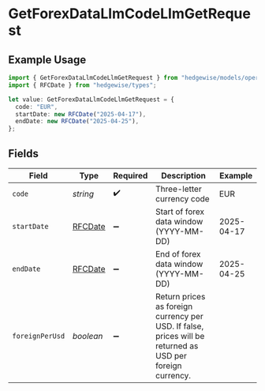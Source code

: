 # GetForexDataLlmCodeLlmGetRequest

## Example Usage

```typescript
import { GetForexDataLlmCodeLlmGetRequest } from "hedgewise/models/operations";
import { RFCDate } from "hedgewise/types";

let value: GetForexDataLlmCodeLlmGetRequest = {
  code: "EUR",
  startDate: new RFCDate("2025-04-17"),
  endDate: new RFCDate("2025-04-25"),
};
```

## Fields

| Field                                                                                                     | Type                                                                                                      | Required                                                                                                  | Description                                                                                               | Example                                                                                                   |
| --------------------------------------------------------------------------------------------------------- | --------------------------------------------------------------------------------------------------------- | --------------------------------------------------------------------------------------------------------- | --------------------------------------------------------------------------------------------------------- | --------------------------------------------------------------------------------------------------------- |
| `code`                                                                                                    | *string*                                                                                                  | :heavy_check_mark:                                                                                        | Three-letter currency code                                                                                | EUR                                                                                                       |
| `startDate`                                                                                               | [RFCDate](../../types/rfcdate.md)                                                                         | :heavy_minus_sign:                                                                                        | Start of forex data window (YYYY-MM-DD)                                                                   | 2025-04-17                                                                                                |
| `endDate`                                                                                                 | [RFCDate](../../types/rfcdate.md)                                                                         | :heavy_minus_sign:                                                                                        | End of forex data window (YYYY-MM-DD)                                                                     | 2025-04-25                                                                                                |
| `foreignPerUsd`                                                                                           | *boolean*                                                                                                 | :heavy_minus_sign:                                                                                        | Return prices as foreign currency per USD. If false, prices will be returned as USD per foreign currency. |                                                                                                           |